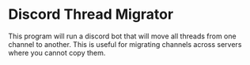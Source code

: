# Discord Thread Migrator

This program will run a discord bot that will move all threads from one channel to another. This is useful for migrating
channels across servers where you cannot copy them.
